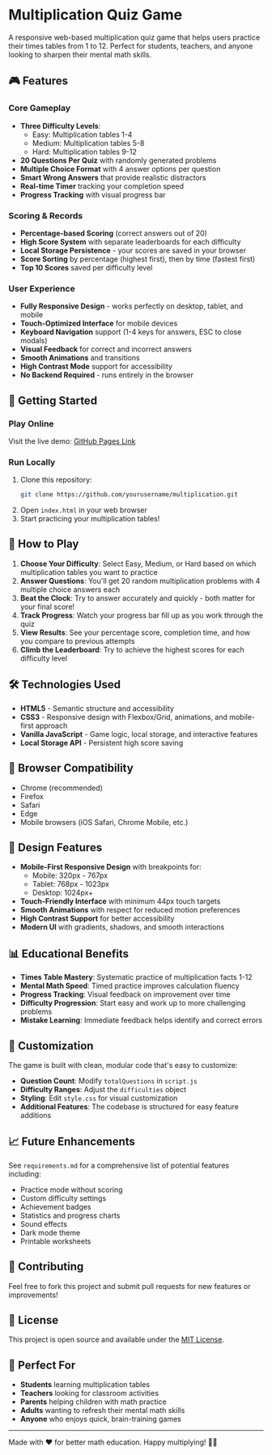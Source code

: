 # Multiplication Quiz Game

A responsive web-based multiplication quiz game that helps users practice their times tables from 1 to 12. Perfect for students, teachers, and anyone looking to sharpen their mental math skills.

## 🎮 Features

### Core Gameplay
- **Three Difficulty Levels**:
  - Easy: Multiplication tables 1-4
  - Medium: Multiplication tables 5-8  
  - Hard: Multiplication tables 9-12
- **20 Questions Per Quiz** with randomly generated problems
- **Multiple Choice Format** with 4 answer options per question
- **Smart Wrong Answers** that provide realistic distractors
- **Real-time Timer** tracking your completion speed
- **Progress Tracking** with visual progress bar

### Scoring & Records
- **Percentage-based Scoring** (correct answers out of 20)
- **High Score System** with separate leaderboards for each difficulty
- **Local Storage Persistence** - your scores are saved in your browser
- **Score Sorting** by percentage (highest first), then by time (fastest first)
- **Top 10 Scores** saved per difficulty level

### User Experience
- **Fully Responsive Design** - works perfectly on desktop, tablet, and mobile
- **Touch-Optimized Interface** for mobile devices
- **Keyboard Navigation** support (1-4 keys for answers, ESC to close modals)
- **Visual Feedback** for correct and incorrect answers
- **Smooth Animations** and transitions
- **High Contrast Mode** support for accessibility
- **No Backend Required** - runs entirely in the browser

## 🚀 Getting Started

### Play Online
Visit the live demo: [GitHub Pages Link](https://yourusername.github.io/multiplication)

### Run Locally
1. Clone this repository:
   ```bash
   git clone https://github.com/yourusername/multiplication.git
   ```
2. Open `index.html` in your web browser
3. Start practicing your multiplication tables!

## 🎯 How to Play

1. **Choose Your Difficulty**: Select Easy, Medium, or Hard based on which multiplication tables you want to practice
2. **Answer Questions**: You'll get 20 random multiplication problems with 4 multiple choice answers each
3. **Beat the Clock**: Try to answer accurately and quickly - both matter for your final score!
4. **Track Progress**: Watch your progress bar fill up as you work through the quiz
5. **View Results**: See your percentage score, completion time, and how you compare to previous attempts
6. **Climb the Leaderboard**: Try to achieve the highest scores for each difficulty level

## 🛠 Technologies Used

- **HTML5** - Semantic structure and accessibility
- **CSS3** - Responsive design with Flexbox/Grid, animations, and mobile-first approach
- **Vanilla JavaScript** - Game logic, local storage, and interactive features
- **Local Storage API** - Persistent high score saving

## 📱 Browser Compatibility

- Chrome (recommended)
- Firefox
- Safari  
- Edge
- Mobile browsers (iOS Safari, Chrome Mobile, etc.)

## 🎨 Design Features

- **Mobile-First Responsive Design** with breakpoints for:
  - Mobile: 320px - 767px
  - Tablet: 768px - 1023px  
  - Desktop: 1024px+
- **Touch-Friendly Interface** with minimum 44px touch targets
- **Smooth Animations** with respect for reduced motion preferences
- **High Contrast Support** for better accessibility
- **Modern UI** with gradients, shadows, and smooth interactions

## 📊 Educational Benefits

- **Times Table Mastery**: Systematic practice of multiplication facts 1-12
- **Mental Math Speed**: Timed practice improves calculation fluency
- **Progress Tracking**: Visual feedback on improvement over time
- **Difficulty Progression**: Start easy and work up to more challenging problems
- **Mistake Learning**: Immediate feedback helps identify and correct errors

## 🔧 Customization

The game is built with clean, modular code that's easy to customize:

- **Question Count**: Modify `totalQuestions` in `script.js`
- **Difficulty Ranges**: Adjust the `difficulties` object
- **Styling**: Edit `style.css` for visual customization
- **Additional Features**: The codebase is structured for easy feature additions

## 📈 Future Enhancements

See `requirements.md` for a comprehensive list of potential features including:
- Practice mode without scoring
- Custom difficulty settings
- Achievement badges
- Statistics and progress charts
- Sound effects
- Dark mode theme
- Printable worksheets

## 🤝 Contributing

Feel free to fork this project and submit pull requests for new features or improvements!

## 📄 License

This project is open source and available under the [MIT License](LICENSE).

## 🎯 Perfect For

- **Students** learning multiplication tables
- **Teachers** looking for classroom activities
- **Parents** helping children with math practice
- **Adults** wanting to refresh their mental math skills
- **Anyone** who enjoys quick, brain-training games

---

Made with ❤️ for better math education. Happy multiplying! 🧮✨
